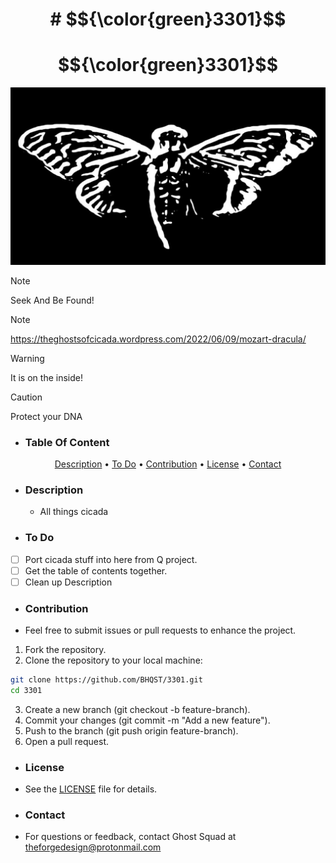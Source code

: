 <h1 id="centered-header" align="center"># $${\color{green}3301}$$</h1>


# $${\color{green}3301}$$
![Logo](Logo.jpg)

> [!NOTE]  
> Seek And Be Found!

> [!NOTE]
> https://theghostsofcicada.wordpress.com/2022/06/09/mozart-dracula/

> [!WARNING]
> It is on the inside!

> [!CAUTION]
> Protect your DNA

 - ### Table Of Content
<p align="center">
  <a href="#Description">Description</a> •
  <a href="#To Do">To Do</a> • 
 <a
 href="#Contribution">Contribution</a> •
  <a href="#License">License</a> •
  <a href="#Contact">Contact</a> 
</p>

 - ### Description
   - All things cicada

 - ### To Do
  - [ ] Port cicada stuff into here from Q project.
  - [ ] Get the table of contents together.
  - [ ] Clean up Description 

 - ### Contribution
  - Feel free to submit issues or pull requests to enhance the project.

1. Fork the repository.
2. Clone the repository to your local machine:
```bash
git clone https://github.com/BHQST/3301.git
cd 3301
```
3. Create a new branch (git checkout -b feature-branch).
4. Commit your changes (git commit -m "Add a new feature").
5. Push to the branch (git push origin feature-branch).
6. Open a pull request.

 - ### License
 - See the [LICENSE](LINCENSE) file for details.

 - ### Contact
  - For questions or feedback, contact Ghost Squad at theforgedesign@protonmail.com

